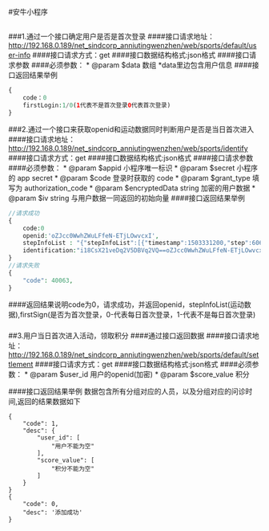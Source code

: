 #安牛小程序
##
###1.通过一个接口确定用户是否是首次登录
####接口请求地址：http://192.168.0.189/net_sindcorp_anniutingwenzhen/web/sports/default/user-info
####接口请求方式：get
####接口数据结构格式:json格式
####接口请求参数
####必须参数：
              * @param $data 数组
              *data里边包含用户信息
####接口返回结果举例
````php
{
    code：0
    firstLogin:1/0(1代表不是首次登录0代表首次登录)
}
````
###2.通过一个接口来获取openid和运动数据同时判断用户是否是当日首次进入
####接口请求地址：http://192.168.0.189/net_sindcorp_anniutingwenzhen/web/sports/identify
####接口请求方式：get
####接口数据结构格式:json格式
####接口请求参数
####必须参数：
              * @param $appid 小程序唯一标识
              * @param $secret 小程序的 app secret
              * @param $code 登录时获取的 code
              * @param $grant_type 填写为 authorization_code
              * @param $encryptedData string 加密的用户数据
              * @param $iv string 与用户数据一同返回的初始向量
####接口返回结果举例
````php
//请求成功
{
    code:0
    openid:'oZJcc0WwhZWuLFfeN-ETjLOwvcxI',
    stepInfoList : "{"stepInfoList":[{"timestamp":1503331200,"step":6069},{"timestamp":1503417600,"step":6404},{"timestamp":1503504000,"step":5210},{"timestamp":1503590400,"step":6998},{"timestamp":1503676800,"step":4035},{"timestamp":1503763200,"step":1285},{"timestamp":1503849600,"step":7090},{"timestamp":1503936000,"step":5162},{"timestamp":1504022400,"step":5233},{"timestamp":1504108800,"step":4952},{"timestamp":1504195200,"step":6113},{"timestamp":1504281600,"step":1434},{"timestamp":1504368000,"step":1607},{"timestamp":1504454400,"step":5964},{"timestamp":1504540800,"step":5106},{"timestamp":1504627200,"step":6238},{"timestamp":1504713600,"step":4902},{"timestamp":1504800000,"step":7179},{"timestamp":1504886400,"step":11568},{"timestamp":1504972800,"step":13161},{"timestamp":1505059200,"step":6778},{"timestamp":1505145600,"step":4818},{"timestamp":1505232000,"step":5907},{"timestamp":1505318400,"step":4831},{"timestamp":1505404800,"step":4835},{"timestamp":1505491200,"step":18243},{"timestamp":1505577600,"step":293},{"timestamp":1505664000,"step":5678},{"timestamp":1505750400,"step":4775},{"timestamp":1505836800,"step":3611},{"timestamp":1505923200,"step":2657}],"watermark":{"timestamp":1505985046,"appid":"wx66e4ec7b580c2658"}}",
    identification:"i18CsX21veDq2V5DBVq2VQ==oZJcc0WwhZWuLFfeN-ETjLOwvcxI"
}
//请求失败
{
    "code": 40063,
}
````
####返回结果说明code为0，请求成功，并返回openid，stepInfoList(运动数据),firstSign(是否为首次登录，0-代表每日首次登录，1-代表不是每日首次登录)
###
##3.用户当日首次进入活动，领取积分
####通过接口返回数据
####接口请求地址：http://192.168.0.189/net_sindcorp_anniutingwenzhen/web/sports/default/settlement
####接口请求方式：get
####接口数据结构格式:json格式
####必须参数：
              * @param $user_id 用户的openid(加密)
              * @param $score_value 积分
            
####接口返回结果举例
数据包含所有分组对应的人员，以及分组对应的问诊时间,返回的结果数据如下
````
{
    "code": 1,
    "desc": {
        "user_id": [
            "用户不能为空"
        ],
        "score_value": [
            "积分不能为空"
        ]
    }
}
{
    "code": 0,
    "desc": '添加成功'
}
````
